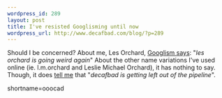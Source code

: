 ```yaml
--- 
wordpress_id: 289
layout: post
title: I've resisted Googlisming until now
wordpress_url: http://www.decafbad.com/blog/?p=289
---
```

Should I be concerned?  About me, Les Orchard, <a href="http://www.googlism.com/index.htm?ism=les+orchard&amp;type=1">Googlism says</a>: "<i>les orchard is going weird again</i>"  About the other name variations I've used online (ie. l.m.orchard and Leslie Michael Orchard), it has nothing to say.  Though, it does <a href="http://www.googlism.com/index.htm?ism=decafbad&amp;type=1">tell me</a> that "<i>decafbad is getting left out of the pipeline</i>".
<!--more-->
shortname=ooocad
